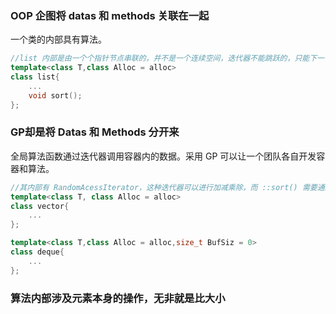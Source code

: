 ### OOP 企图将 datas 和 methods 关联在一起
一个类的内部具有算法。
```cpp
//list 内部是由一个个指针节点串联的，并不是一个连续空间，迭代器不能跳跃的，只能下一个或上一个。
template<class T,class Alloc = alloc>
class list{
    ...
    void sort();
};
```

### GP却是将 Datas 和 Methods 分开来
全局算法函数通过迭代器调用容器内的数据。采用 GP 可以让一个团队各自开发容器和算法。
```cpp
//其内部有 RandomAcessIterator，这种迭代器可以进行加减乘除，而 ::sort() 需要通过这种迭代器进行排序，所以 list 不能用::sort()排序。
template<class T, class Alloc = alloc>
class vector{
    ...
};

template<class T,class Alloc = alloc,size_t BufSiz = 0>
class deque{
    ...
};
```

### 算法内部涉及元素本身的操作，无非就是比大小
